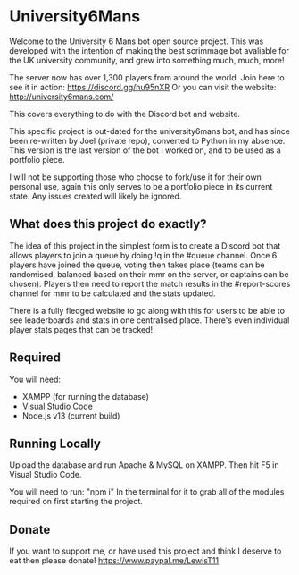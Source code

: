 # University6Mans
Welcome to the University 6 Mans bot open source project. This was developed with the intention of making the best scrimmage bot avaliable for the UK university community, and grew into something much, much, more!

The server now has over 1,300 players from around the world.
Join here to see it in action: https://discord.gg/hu95nXR
Or you can visit the website: http://university6mans.com/

This covers everything to do with the Discord bot and website.

This specific project is out-dated for the university6mans bot, and has since been re-written by Joel (private repo), converted to Python in my absence. This version is the last version of the bot I worked on, and to be used as a portfolio piece.

I will not be supporting those who choose to fork/use it for their own personal use, again this only serves to be a portfolio piece in its current state. Any issues created will likely be ignored.

## What does this project do exactly?
The idea of this project in the simplest form is to create a Discord bot that allows players to join a queue by doing !q in the #queue channel.
Once 6 players have joined the queue, voting then takes place (teams can be randomised, balanced based on their mmr on the server, or captains can be chosen).
Players then need to report the match results in the #report-scores channel for mmr to be calculated and the stats updated.

There is a fully fledged website to go along with this for users to be able to see leaderboards and stats in one centralised place.
There's even individual player stats pages that can be tracked!

## Required 
You will need:
 - XAMPP (for running the database)
 - Visual Studio Code
 - Node.js v13 (current build)

## Running Locally
Upload the database and run Apache & MySQL on XAMPP. Then hit F5 in Visual Studio Code.

You will need to run: "npm i"
In the terminal for it to grab all of the modules required on first starting the project.

## Donate
If you want to support me, or have used this project and think I deserve to eat then please donate!
https://www.paypal.me/LewisT11
